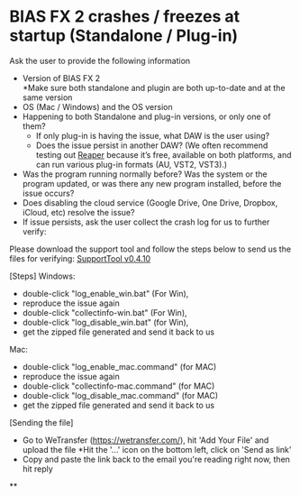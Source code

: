 # BIAS FX 2 crashes / freezes at startup (Standalone / Plug-in)
Ask the user to provide the following information
-   Version of BIAS FX 2  
*Make sure both standalone and plugin are both up-to-date and at the same version   
-   OS (Mac / Windows) and the OS version
-   Happening to both Standalone and plug-in versions, or only one of them?
	-   If only plug-in is having the issue, what DAW is the user using? 
	-   Does the issue persist in another DAW? (We often recommend testing out [Reaper](https://www.reaper.fm/) because it’s free, available on both platforms, and can run various plug-in formats (AU, VST2, VST3).)
-   Was the program running normally before? Was the system or the program updated, or was there any new program installed, before the issue occurs?
-   Does disabling the cloud service (Google Drive, One Drive, Dropbox, iCloud, etc) resolve the issue? 
-   If issue persists, ask the user collect the crash log for us to further verify:


Please download the support tool and follow the steps below to send us the files for verifying:
[SupportTool v0.4.10](https://drive.google.com/file/d/1wdi7wcj9NUrRzNeKUWaaacBesu_fMrsj/view?usp/sharing)

[Steps]
Windows:
* double-click "log_enable_win.bat" (For Win),
* reproduce the issue again
* double-click "collectinfo-win.bat" (For Win),
* double-click "log_disable_win.bat" (for Win),
* get the zipped file generated and send it back to us

Mac:
* double-click "log_enable_mac.command" (for MAC)
* reproduce the issue again
* double-click "collectinfo-mac.command" (for MAC)
* double-click "log_disable_mac.command" (for MAC)
* get the zipped file generated and send it back to us

[Sending the file]

* Go to WeTransfer (https://wetransfer.com/), hit 'Add Your File' and upload the file
  *Hit the '...' icon on the bottom left, click on 'Send as link'
* Copy and paste the link back to the email you're reading right now, then hit reply











**